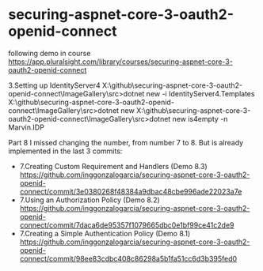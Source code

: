 # securing-aspnet-core-3-oauth2-openid-connect
following demo in course https://app.pluralsight.com/library/courses/securing-aspnet-core-3-oauth2-openid-connect

3.Setting up IdentityServer4
X:\github\securing-aspnet-core-3-oauth2-openid-connect\ImageGallery\src>dotnet new -i IdentityServer4.Templates 
X:\github\securing-aspnet-core-3-oauth2-openid-connect\ImageGallery\src>dotnet new 
X:\github\securing-aspnet-core-3-oauth2-openid-connect\ImageGallery\src>dotnet new is4empty -n Marvin.IDP 



Part 8 I missed changing the number, from number 7 to 8. But is already implemented in the last 3 commits:
- 7.Creating Custom Requirement and Handlers (Demo 8.3)
  https://github.com/inggonzalogarcia/securing-aspnet-core-3-oauth2-openid-connect/commit/3e0380268f48384a9dbac48cbe996ade22023a7e
- 7.Using an Authorization Policy (Demo 8.2)
  https://github.com/inggonzalogarcia/securing-aspnet-core-3-oauth2-openid-connect/commit/7daca6de95357f1079665dbc0e1bf99ce41c2de9
- 7.Creating a Simple Authentication Policy (Demo 8.1)
  https://github.com/inggonzalogarcia/securing-aspnet-core-3-oauth2-openid-connect/commit/98ee83cdbc408c86298a5b1fa51cc6d3b395fed0
